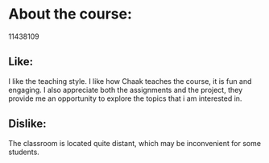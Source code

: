 # About the course:
11438109

## Like: 
I like the teaching style. I like how Chaak teaches the course, it is fun and engaging. I also appreciate both the assignments and the project, they provide me an opportunity to explore the topics that i am interested in. 

## Dislike: 
The classroom is located quite distant, which may be inconvenient for some students.